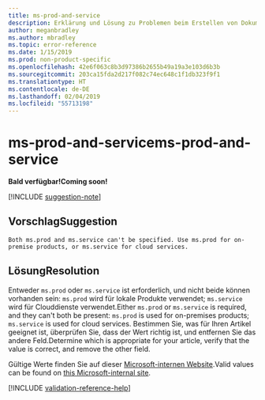```yaml
---
title: ms-prod-and-service
description: Erklärung und Lösung zu Problemen beim Erstellen von Dokumentationsartikeln – ms-prod-and-service
author: meganbradley
ms.author: mbradley
ms.topic: error-reference
ms.date: 1/15/2019
ms.prod: non-product-specific
ms.openlocfilehash: 42e6f063c8b3d97386b2655b49a19a3e103d6b3b
ms.sourcegitcommit: 203ca15fda2d217f082c74ec648c1f1db323f9f1
ms.translationtype: HT
ms.contentlocale: de-DE
ms.lasthandoff: 02/04/2019
ms.locfileid: "55713198"
---
```

# <a name="ms-prod-and-service"></a><span data-ttu-id="318f8-103">ms-prod-and-service</span><span class="sxs-lookup"><span data-stu-id="318f8-103">ms-prod-and-service</span></span>

<span data-ttu-id="318f8-104">**Bald verfügbar!**</span><span class="sxs-lookup"><span data-stu-id="318f8-104">**Coming soon!**</span></span>

[!INCLUDE [suggestion-note](includes/suggestion-note.md)]

## <a name="suggestion"></a><span data-ttu-id="318f8-105">Vorschlag</span><span class="sxs-lookup"><span data-stu-id="318f8-105">Suggestion</span></span>

`Both ms.prod and ms.service can't be specified. Use ms.prod for on-premise products, or ms.service for cloud services.`

## <a name="resolution"></a><span data-ttu-id="318f8-106">Lösung</span><span class="sxs-lookup"><span data-stu-id="318f8-106">Resolution</span></span>

<span data-ttu-id="318f8-107">Entweder `ms.prod` oder `ms.service` ist erforderlich, und nicht beide können vorhanden sein: `ms.prod` wird für lokale Produkte verwendet; `ms.service` wird für Clouddienste verwendet.</span><span class="sxs-lookup"><span data-stu-id="318f8-107">Either `ms.prod` or `ms.service` is required, and they can't both be present: `ms.prod` is used for on-premises products; `ms.service` is used for cloud services.</span></span> <span data-ttu-id="318f8-108">Bestimmen Sie, was für Ihren Artikel geeignet ist, überprüfen Sie, dass der Wert richtig ist, und entfernen Sie das andere Feld.</span><span class="sxs-lookup"><span data-stu-id="318f8-108">Determine which is appropriate for your article, verify that the value is correct, and remove the other field.</span></span>

<span data-ttu-id="318f8-109">Gültige Werte finden Sie auf dieser [Microsoft-internen Website](https://docsmetadatatool.azurewebsites.net/whitelists).</span><span class="sxs-lookup"><span data-stu-id="318f8-109">Valid values can be found on [this Microsoft-internal site](https://docsmetadatatool.azurewebsites.net/whitelists).</span></span>

<!--make sure to add this file to your includes folder and verify the path-->
[!INCLUDE [validation-reference-help](includes/validation-reference-help.md)]
